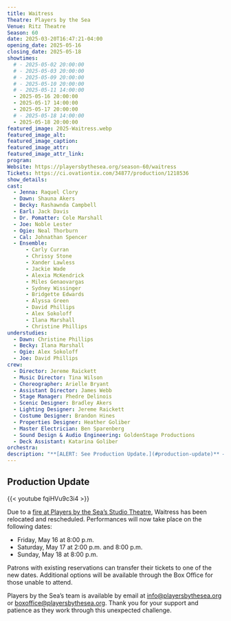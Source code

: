 ```yaml
---
title: Waitress
Theatre: Players by the Sea
Venue: Ritz Theatre
Season: 60
date: 2025-03-20T16:47:21-04:00
opening_date: 2025-05-16
closing_date: 2025-05-18
showtimes:
  # - 2025-05-02 20:00:00
  # - 2025-05-03 20:00:00
  # - 2025-05-09 20:00:00
  # - 2025-05-10 20:00:00
  # - 2025-05-11 14:00:00
  - 2025-05-16 20:00:00
  - 2025-05-17 14:00:00
  - 2025-05-17 20:00:00
  # - 2025-05-18 14:00:00
  - 2025-05-18 20:00:00
featured_image: 2025-Waitress.webp
featured_image_alt: 
featured_image_caption: 
featured_image_attr: 
featured_image_attr_link: 
program:
Website: https://playersbythesea.org/season-60/waitress
Tickets: https://ci.ovationtix.com/34877/production/1218536
show_details: 
cast:
  - Jenna: Raquel Clory
  - Dawn: Shauna Akers
  - Becky: Rashawnda Campbell
  - Earl: Jack Davis
  - Dr. Pomatter: Cole Marshall
  - Joe: Noble Lester
  - Ogie: Neal Thorburn
  - Cal: Johnathan Spencer
  - Ensemble:
      - Carly Curran
      - Chrissy Stone
      - Xander Lawless
      - Jackie Wade
      - Alexia McKendrick
      - Miles Genaovargas
      - Sydney Wissinger
      - Bridgette Edwards
      - Alyssa Green
      - David Phillips
      - Alex Sokoloff
      - Ilana Marshall
      - Christine Phillips
understudies:
  - Dawn: Christine Phillips
  - Becky: Ilana Marshall
  - Ogie: Alex Sokoloff
  - Joe: David Phillips
crew:
  - Director: Jereme Raickett
  - Music Director: Tina Wilson
  - Choreographer: Arielle Bryant
  - Assistant Director: James Webb
  - Stage Manager: Phedre Delinois
  - Scenic Designer: Bradley Akers
  - Lighting Designer: Jereme Raickett
  - Costume Designer: Brandon Hines
  - Properties Designer: Heather Goliber
  - Master Electrician: Ben Sparenberg
  - Sound Design & Audio Engineering: GoldenStage Productions
  - Deck Assistant: Katarina Goliber
orchestra:
description: "**[ALERT: See Production Update.](#production-update)** —  A small-town waitress, caught in a loveless marriage, crafts pies and dreams of a better life, finding hope and transformation in the kitchen."
---
```

## Production Update
{{< youtube fqiHVu9c3i4 >}}

Due to a [fire at Players by the Sea’s Studio Theatre](/news/2025/04/11/fire-at-players-by-the-sea-causes-widespread-damage-cancels-performances/), Waitress has been relocated and rescheduled. Performances will now take place on the following dates:

- Friday, May 16 at 8:00 p.m.
- Saturday, May 17 at 2:00 p.m. and 8:00 p.m.
- Sunday, May 18 at 8:00 p.m.

Patrons with existing reservations can transfer their tickets to one of the new dates. Additional options will be available through the Box Office for those unable to attend.

Players by the Sea’s team is available by email at info@playersbythesea.org or boxoffice@playersbythesea.org. Thank you for your support and patience as they work through this unexpected challenge.